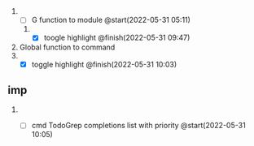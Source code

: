 ##  ##

1. - [ ] G function to module @start(2022-05-31 05:11)  
   1. - [X] toogle highlight @finish(2022-05-31 09:47)

1. Global function to command
  1. - [X] toggle highlight @finish(2022-05-31 10:03)

## imp ##
1. - [ ] cmd TodoGrep completions list with priority  @start(2022-05-31 10:05)

